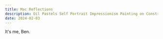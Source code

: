 ```yaml
---
title: Mac Reflections
description: Oil Pastels Self Portrait Impressionism Painting on Construction Paper.
date: 2024-02-03
---
```


It's me, Ben.
